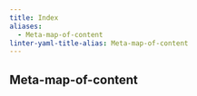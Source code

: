 ```yaml
---
title: Index
aliases:
  - Meta-map-of-content
linter-yaml-title-alias: Meta-map-of-content
---
```


## Meta-map-of-content
